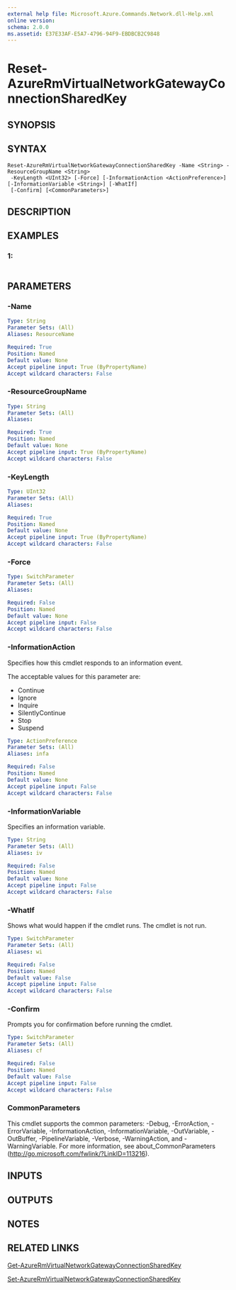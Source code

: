 ```yaml
---
external help file: Microsoft.Azure.Commands.Network.dll-Help.xml
online version: 
schema: 2.0.0
ms.assetid: E37E33AF-E5A7-4796-94F9-EBDBCB2C9848
---
```


# Reset-AzureRmVirtualNetworkGatewayConnectionSharedKey

## SYNOPSIS

## SYNTAX

```
Reset-AzureRmVirtualNetworkGatewayConnectionSharedKey -Name <String> -ResourceGroupName <String>
 -KeyLength <UInt32> [-Force] [-InformationAction <ActionPreference>] [-InformationVariable <String>] [-WhatIf]
 [-Confirm] [<CommonParameters>]
```

## DESCRIPTION

## EXAMPLES

### 1:
```

```

## PARAMETERS

### -Name
```yaml
Type: String
Parameter Sets: (All)
Aliases: ResourceName

Required: True
Position: Named
Default value: None
Accept pipeline input: True (ByPropertyName)
Accept wildcard characters: False
```

### -ResourceGroupName
```yaml
Type: String
Parameter Sets: (All)
Aliases: 

Required: True
Position: Named
Default value: None
Accept pipeline input: True (ByPropertyName)
Accept wildcard characters: False
```

### -KeyLength
```yaml
Type: UInt32
Parameter Sets: (All)
Aliases: 

Required: True
Position: Named
Default value: None
Accept pipeline input: True (ByPropertyName)
Accept wildcard characters: False
```

### -Force
```yaml
Type: SwitchParameter
Parameter Sets: (All)
Aliases: 

Required: False
Position: Named
Default value: None
Accept pipeline input: False
Accept wildcard characters: False
```

### -InformationAction
Specifies how this cmdlet responds to an information event.

The acceptable values for this parameter are:

- Continue
- Ignore
- Inquire
- SilentlyContinue
- Stop
- Suspend

```yaml
Type: ActionPreference
Parameter Sets: (All)
Aliases: infa

Required: False
Position: Named
Default value: None
Accept pipeline input: False
Accept wildcard characters: False
```

### -InformationVariable
Specifies an information variable.

```yaml
Type: String
Parameter Sets: (All)
Aliases: iv

Required: False
Position: Named
Default value: None
Accept pipeline input: False
Accept wildcard characters: False
```

### -WhatIf
Shows what would happen if the cmdlet runs.
The cmdlet is not run.

```yaml
Type: SwitchParameter
Parameter Sets: (All)
Aliases: wi

Required: False
Position: Named
Default value: False
Accept pipeline input: False
Accept wildcard characters: False
```

### -Confirm
Prompts you for confirmation before running the cmdlet.

```yaml
Type: SwitchParameter
Parameter Sets: (All)
Aliases: cf

Required: False
Position: Named
Default value: False
Accept pipeline input: False
Accept wildcard characters: False
```

### CommonParameters
This cmdlet supports the common parameters: -Debug, -ErrorAction, -ErrorVariable, -InformationAction, -InformationVariable, -OutVariable, -OutBuffer, -PipelineVariable, -Verbose, -WarningAction, and -WarningVariable. For more information, see about_CommonParameters (http://go.microsoft.com/fwlink/?LinkID=113216).

## INPUTS

## OUTPUTS

## NOTES

## RELATED LINKS

[Get-AzureRmVirtualNetworkGatewayConnectionSharedKey](./Get-AzureRmVirtualNetworkGatewayConnectionSharedKey.md)

[Set-AzureRmVirtualNetworkGatewayConnectionSharedKey](./Set-AzureRmVirtualNetworkGatewayConnectionSharedKey.md)



